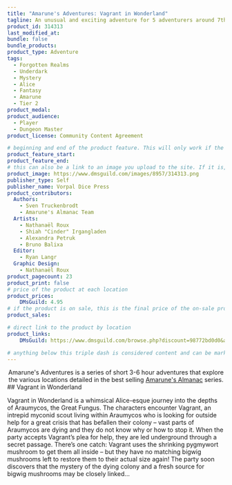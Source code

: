 ```yaml
---
title: "Amarune's Adventures: Vagrant in Wonderland"
tagline: An unusual and exciting adventure for 5 adventurers around 7th level
product_id: 314313
last_modified_at:
bundle: false
bundle_products:
product_type: Adventure
tags:
  - Forgotten Realms
  - Underdark
  - Mystery
  - Alice
  - Fantasy
  - Amarune
  - Tier 2
product_medal: 
product_audience:
  - Player
  - Dungeon Master
product_license: Community Content Agreement

# beginning and end of the product feature. This will only work if the site is updated within several weeks of when the feature is supposed to happen. Making a new post counts as updating.
product_feature_start: 
product_feature_end: 
# this can also be a link to an image you upload to the site. If it is, it must start with a "/" or be a full link
product_image: https://www.dmsguild.com/images/8957/314313.png
publisher_type: Self
publisher_name: Vorpal Dice Press
product_contributors:
  Authors:
    - Sven Truckenbrodt
    - Amarune's Almanac Team
  Artists:
    - Nathanaël Roux
    - Shiah "Cinder" Irgangladen
    - Alexandra Petruk
    - Bruno Balixa
  Editor:
    - Ryan Langr
  Graphic Design:
    - Nathanaël Roux
product_pagecount: 23
product_print: false
# price of the product at each location
product_prices:
    DMsGuild: 4.95
# if the product is on sale, this is the final price of the on-sale product for each location that it is on sale. The sales % will be calculated and displayed based on the difference between product_prices and product_sales
product_sales:

# direct link to the product by location
product_links:
    DMsGuild: https://www.dmsguild.com/browse.php?discount=98772bd0d0&affiliate_id=1713687

# anything below this triple dash is considered content and can be markup or html. It should be fully HTML compatible as long as your tags are formatted correctly.
---
```

<center>Amarune's Adventures is a series of short 3-6 hour adventures that explore the various locations detailed in the best selling <a href="#amarune#">Amarune's Almanac</a> series.</center>
## Vagrant in Wonderland

Vagrant in Wonderland is a whimsical Alice-esque journey into the depths of Araumycos, the Great Fungus. The characters encounter Vagrant, an intrepid myconid scout living within Araumycos who is looking for outside help for a great crisis that has befallen their colony – vast parts of Araumycos are dying and they do not know why or how to stop it. When the party accepts Vagrant’s plea for help, they are led underground through a secret passage. There’s one catch: Vagrant uses the shrinking pygmywort mushroom to get them all inside – but they have no matching bigwig mushrooms left to restore them to their actual size again! The party soon discovers that the mystery of the dying colony and a fresh source for bigwig mushrooms may be closely linked…